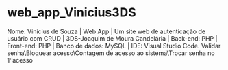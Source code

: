 # web_app_Vinicius3DS
Nome: Vinicius de Souza | Web App | Um site web de autenticação de usuário com CRUD | 3DS-Joaquim de Moura Candelária | Back-end: PHP | Front-end: PHP | Banco de dados: MySQL | IDE: Visual Studio Code.
Validar senha\Bloquear acesso\Contagem de acesso ao sistema\Trocar senha no 1ºacesso
